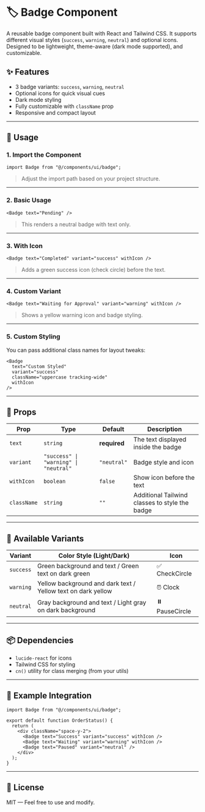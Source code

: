 # 🏷️ Badge Component

A reusable badge component built with React and Tailwind CSS. It supports different visual styles (`success`, `warning`, `neutral`) and optional icons. Designed to be lightweight, theme-aware (dark mode supported), and customizable.

## ✨ Features

- 3 badge variants: `success`, `warning`, `neutral`
- Optional icons for quick visual cues
- Dark mode styling
- Fully customizable with `className` prop
- Responsive and compact layout

---

## 🚀 Usage

### 1. **Import the Component**

```tsx
import Badge from "@/components/ui/badge";
```

> Adjust the import path based on your project structure.

---

### 2. **Basic Usage**

```tsx
<Badge text="Pending" />
```

> This renders a neutral badge with text only.

---

### 3. **With Icon**

```tsx
<Badge text="Completed" variant="success" withIcon />
```

> Adds a green success icon (check circle) before the text.

---

### 4. **Custom Variant**

```tsx
<Badge text="Waiting for Approval" variant="warning" withIcon />
```

> Shows a yellow warning icon and badge styling.

---

### 5. **Custom Styling**

You can pass additional class names for layout tweaks:

```tsx
<Badge
  text="Custom Styled"
  variant="success"
  className="uppercase tracking-wide"
  withIcon
/>
```

---

## 🧩 Props

| Prop        | Type                                  | Default      | Description                                    |
| ----------- | ------------------------------------- | ------------ | ---------------------------------------------- |
| `text`      | `string`                              | **required** | The text displayed inside the badge            |
| `variant`   | `"success" \| "warning" \| "neutral"` | `"neutral"`  | Badge style and icon                           |
| `withIcon`  | `boolean`                             | `false`      | Show icon before the text                      |
| `className` | `string`                              | `""`         | Additional Tailwind classes to style the badge |

---

## 🎨 Available Variants

| Variant   | Color Style (Light/Dark)                                     | Icon           |
| --------- | ------------------------------------------------------------ | -------------- |
| `success` | Green background and text / Green text on dark green         | ✅ CheckCircle |
| `warning` | Yellow background and dark text / Yellow text on dark yellow | ⏰ Clock       |
| `neutral` | Gray background and text / Light gray on dark background     | ⏸️ PauseCircle |

---

## 📦 Dependencies

- `lucide-react` for icons
- Tailwind CSS for styling
- `cn()` utility for class merging (from your utils)

---

## 📁 Example Integration

```tsx
import Badge from "@/components/ui/badge";

export default function OrderStatus() {
  return (
    <div className="space-y-2">
      <Badge text="Success" variant="success" withIcon />
      <Badge text="Waiting" variant="warning" withIcon />
      <Badge text="Paused" variant="neutral" />
    </div>
  );
}
```

---

## 📄 License

MIT — Feel free to use and modify.
